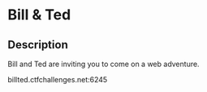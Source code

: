 # Bill & Ted

## Description

Bill and Ted are inviting you to come on a web adventure.

billted.ctfchallenges.net:6245

